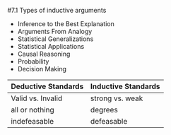 #7.1 Types of inductive arguments

- Inference to the Best Explanation
- Arguments From Analogy
- Statistical Generalizations
- Statistical Applications
- Causal Reasoning
- Probability
- Decision Making

|Deductive Standards| Inductive Standards|
|---|---|
|Valid vs. Invalid | strong vs. weak |
|all or nothing | degrees|
|indefeasable|defeasable|
